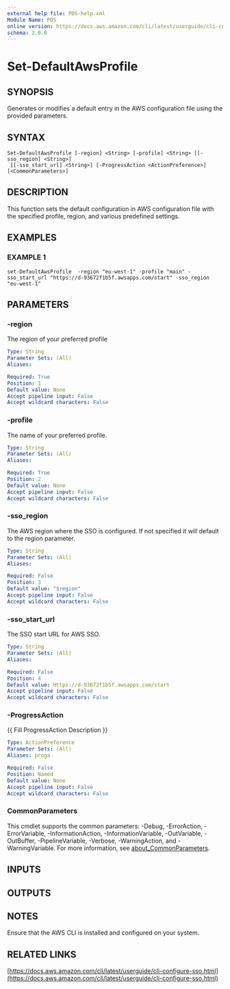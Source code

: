 ```yaml
---
external help file: PDS-help.xml
Module Name: PDS
online version: https://docs.aws.amazon.com/cli/latest/userguide/cli-configure-sso.html
schema: 2.0.0
---
```


# Set-DefaultAwsProfile

## SYNOPSIS
Generates or modifies a default entry in the AWS configuration file using the provided parameters.

## SYNTAX

```
Set-DefaultAwsProfile [-region] <String> [-profile] <String> [[-sso_region] <String>]
 [[-sso_start_url] <String>] [-ProgressAction <ActionPreference>] [<CommonParameters>]
```

## DESCRIPTION
This function sets the default configuration in AWS configuration file with the specified profile, region, and various predefined settings.

## EXAMPLES

### EXAMPLE 1
```
set-DefaultAwsProfile  -region "eu-west-1" -profile "main" -sso_start_url "https://d-93672f1b5f.awsapps.com/start" -sso_region "eu-west-1"
```

## PARAMETERS

### -region
The region of your preferred profile

```yaml
Type: String
Parameter Sets: (All)
Aliases:

Required: True
Position: 1
Default value: None
Accept pipeline input: False
Accept wildcard characters: False
```

### -profile
The name of your preferred profile.

```yaml
Type: String
Parameter Sets: (All)
Aliases:

Required: True
Position: 2
Default value: None
Accept pipeline input: False
Accept wildcard characters: False
```

### -sso_region
The AWS region where the SSO is configured.
If not specified it will default to the region parameter.

```yaml
Type: String
Parameter Sets: (All)
Aliases:

Required: False
Position: 3
Default value: "$region"
Accept pipeline input: False
Accept wildcard characters: False
```

### -sso_start_url
The SSO start URL for AWS SSO.

```yaml
Type: String
Parameter Sets: (All)
Aliases:

Required: False
Position: 4
Default value: Https://d-93672f1b5f.awsapps.com/start
Accept pipeline input: False
Accept wildcard characters: False
```

### -ProgressAction
{{ Fill ProgressAction Description }}

```yaml
Type: ActionPreference
Parameter Sets: (All)
Aliases: proga

Required: False
Position: Named
Default value: None
Accept pipeline input: False
Accept wildcard characters: False
```

### CommonParameters
This cmdlet supports the common parameters: -Debug, -ErrorAction, -ErrorVariable, -InformationAction, -InformationVariable, -OutVariable, -OutBuffer, -PipelineVariable, -Verbose, -WarningAction, and -WarningVariable. For more information, see [about_CommonParameters](http://go.microsoft.com/fwlink/?LinkID=113216).

## INPUTS

## OUTPUTS

## NOTES
Ensure that the AWS CLI is installed and configured on your system.

## RELATED LINKS

[https://docs.aws.amazon.com/cli/latest/userguide/cli-configure-sso.html](https://docs.aws.amazon.com/cli/latest/userguide/cli-configure-sso.html)

